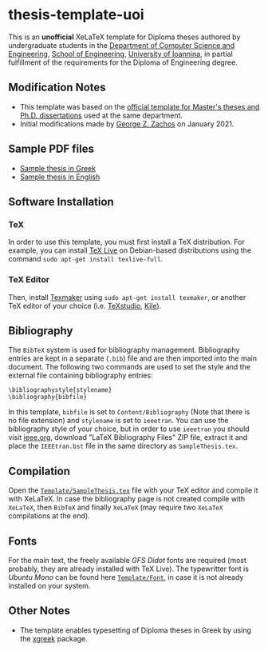 # thesis-template-uoi

This is an **unofficial** XeLaTeX template for Diploma theses authored by undergraduate students in
the [Department of Computer Science and Engineering](https://www.cse.uoi.gr), [School of Engineering](https://engineering.uoi.gr/), 
[University of Ioannina](https://www.uoi.gr/), in partial fulfillment of the requirements for the Diploma of Engineering degree. 


## Modification Notes
 * This template was based on the [official template for Master's theses and Ph.D. dissertations](https://github.com/vvdimako/cseuoi-thesis) used at the same department.
 * Initial modifications made by [George Z. Zachos](https://gzachos.com) on January 2021.


## Sample PDF files
 * [Sample thesis in Greek](SampleThesis-GR.pdf)
 * [Sample thesis in English](SampleThesis-EN.pdf)

## Software Installation

### TeX
In order to use this template, you must first install a TeX distribution.
For example, you can install [TeX Live](https://www.tug.org/texlive/) on Debian-based distributions using the command ```sudo apt-get install texlive-full```.

### TeX Editor
Then, install [Texmaker](https://www.xm1math.net/texmaker/) using ```sudo apt-get install texmaker```,
or another TeX editor of your choice (i.e. [TeXstudio](http://www.texstudio.org/), [Kile](https://apps.kde.org/en/kile)).

## Bibliography
Τhe `BibTeX` system is used for bibliography management. Bibliography entries are kept in a separate (`.bib`) file and are then imported into the main document.
The following two commands are used to set the style and the external file containing bibliography entries:

```
\bibliographystyle{stylename}
\bibliography{bibfile}
```
In this template, `bibfile` is set to `Content/Bibliography` (Note that there is no file extension) and `stylename` is set to `ieeetran`.
You can use the bibliography style of your choice, but in order to use `ieeetran` you should visit [ieee.org](https://www.ieee.org/conferences/publishing/templates.html),
download "LaTeX Bibliography Files" ZIP file, extract it and place the `IEEEtran.bst` file in the same directory as `SampleThesis.tex`.


## Compilation
Open the [`Template/SampleThesis.tex`](Template/SampleThesis.tex) file with your TeX editor and compile it with XeLaTeX.
In case the bibliography page is not created compile with `XeLaTeX`, then `BibTeX` and finally `XeLaTeX` (may require two `XeLaTeX` compilations at the end).


## Fonts
For the main text, the freely available *GFS Didot* fonts are required (most probably, they are already installed with TeX Live).
The typewritter font is *Ubuntu Mono* can be found here [`Template/Font`](Template/Font), in case it is not already installed on your system.


## Other Notes
 * The template enables typesetting of Diploma theses in Greek by using the [xgreek](https://www.ctan.org/pkg/xgreek?lang=en) package.
